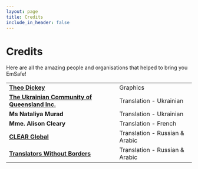 ```yaml
---
layout: page
title: Credits
include_in_header: false
---
```


# Credits
Here are all the amazing people and organisations that helped to bring you EmSafe!

<table>
    <tr>
        <td><b><a href="https://www.linkedin.com/in/theo-dickey-5a647b227/" target="_blank">Theo Dickey</a></b></td>
        <td>Graphics</td>
    </tr>
    <tr>
        <td><b><a href="https://www.ukrqld.com.au/" target="_blank">The Ukrainian Community of Queensland Inc.</a></b></td>
        <td>Translation - Ukrainian</td>
    </tr>
    <tr>
        <td><b>Ms Nataliya Murad</b></td>
        <td>Translation - Ukrainian</td>
    </tr>
    <tr>
        <td><b>Mme. Alison Cleary</b></td>
        <td>Translation - French</td>
    </tr>
    <tr>
        <td><b><a href="https://clearglobal.org/" target="_blank">CLEAR Global</a></b></td>
        <td>Translation - Russian & Arabic</td>
    </tr>
    <tr>
        <td><b><a href="https://translatorswithoutborders.org/" target="_blank">Translators Without Borders</a></b></td>
        <td>Translation - Russian & Arabic</td>
    </tr>
</table>

<br>
<br>
<br>
<br>
<br>
<br>
<br>
<br>
<br>
<br>
<br>
<br>
<br>
<br>
<br>
<br>
<br>
<br>